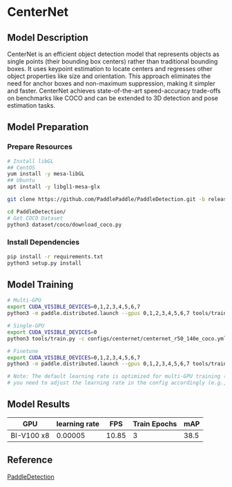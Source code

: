 # CenterNet

## Model Description

CenterNet is an efficient object detection model that represents objects as single points (their bounding box centers)
rather than traditional bounding boxes. It uses keypoint estimation to locate centers and regresses other object
properties like size and orientation. This approach eliminates the need for anchor boxes and non-maximum suppression,
making it simpler and faster. CenterNet achieves state-of-the-art speed-accuracy trade-offs on benchmarks like COCO and
can be extended to 3D detection and pose estimation tasks.

## Model Preparation

### Prepare Resources

```bash
# Install libGL
## CentOS
yum install -y mesa-libGL
## Ubuntu
apt install -y libgl1-mesa-glx

git clone https://github.com/PaddlePaddle/PaddleDetection.git -b release2.6 --depth=1

cd PaddleDetection/
# Get COCO Dataset
python3 dataset/coco/download_coco.py
```

### Install Dependencies

```bash
pip install -r requirements.txt
python3 setup.py install
```

## Model Training

```bash
# Multi-GPU
export CUDA_VISIBLE_DEVICES=0,1,2,3,4,5,6,7
python3 -m paddle.distributed.launch --gpus 0,1,2,3,4,5,6,7 tools/train.py -c configs/centernet/centernet_r50_140e_coco.yml --eval

# Single-GPU
export CUDA_VISIBLE_DEVICES=0
python3 tools/train.py -c configs/centernet/centernet_r50_140e_coco.yml --eval

# Finetune
export CUDA_VISIBLE_DEVICES=0,1,2,3,4,5,6,7
python3 -m paddle.distributed.launch --gpus 0,1,2,3,4,5,6,7 tools/train.py -c configs/centernet/centernet_r50_140e_coco.yml -o pretrain_weights=https://bj.bcebos.com/v1/paddledet/models/centernet_r50_140e_coco.pdparams --eval

# Note: The default learning rate is optimized for multi-GPU training (8x GPU). If using single GPU training,
# you need to adjust the learning rate in the config accordingly (e.g., divide by 8).

```

## Model Results

| GPU        | learning rate | FPS   | Train Epochs | mAP  |
|------------|---------------|-------|--------------|------|
| BI-V100 x8 | 0.00005       | 10.85 | 3            | 38.5 |

## Reference
[PaddleDetection](https://github.com/PaddlePaddle/PaddleDetection)